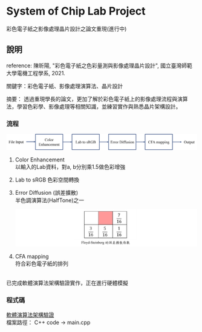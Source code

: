 # System of Chip Lab Project

彩色電子紙之影像處理晶片設計之論文重現(進行中)

## 說明

reference: 陳昕陽, "彩色電子紙之色彩量測與影像處理晶片設計", 國立臺灣師範大學電機工程學系, 2021.

關鍵字：彩色電子紙、影像處理演算法、晶片設計

摘要： 透過重現學長的論文，更加了解於彩色電子紙上的影像處理流程與演算法，學習色彩學、影像處理等相關知識，並練習實作與熟悉晶片架構設計。

### 流程

![img](https://github.com/deng41075010h/EE/blob/main/Lab/process.png)

1. Color Enhancement  
   以輸入的Lab資料，對a, b分別乘1.5做色彩增強
   
2. Lab to sRGB
   色彩空間轉換
   
3. Error Diffusion (誤差擴散)  
   半色調演算法(HalfTone)之一
   
   ![img](https://github.com/deng41075010h/EE/blob/main/Lab/Floyd-Steinberg.png)
   
5. CFA mapping  
   符合彩色電子紙的排列

<br>
已完成軟體演算法架構驗證實作，正在進行硬體模擬

### 程式碼
[軟體演算法架構驗證](https://github.com/deng41075010h/EE/blob/main/Lab/C%2B%2B%20code/main.cpp)  
檔案路徑： C++ code -> main.cpp  
 


